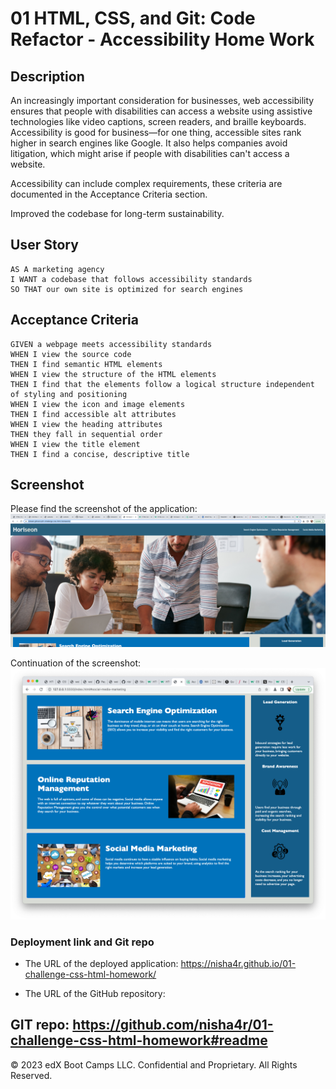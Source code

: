 # 01 HTML, CSS, and Git: Code Refactor - Accessibility Home Work

## Description
An increasingly important consideration for businesses, web accessibility ensures that people with disabilities can access a website using assistive technologies like video captions, screen readers, and braille keyboards. Accessibility is good for business—for one thing, accessible sites rank higher in search engines like Google. It also helps companies avoid litigation, which might arise if people with disabilities can't access a website.

Accessibility can include complex requirements, these criteria are documented in the Acceptance Criteria section.

Improved the codebase for long-term sustainability. 

## User Story

```
AS A marketing agency
I WANT a codebase that follows accessibility standards
SO THAT our own site is optimized for search engines
```

## Acceptance Criteria

```
GIVEN a webpage meets accessibility standards
WHEN I view the source code
THEN I find semantic HTML elements
WHEN I view the structure of the HTML elements
THEN I find that the elements follow a logical structure independent of styling and positioning
WHEN I view the icon and image elements
THEN I find accessible alt attributes
WHEN I view the heading attributes
THEN they fall in sequential order
WHEN I view the title element
THEN I find a concise, descriptive title
```

## Screenshot

Please find the screenshot of the application:
![The Horiseon webpage includes a navigation bar, a header image](./assets/images/01-html-css-git-homework-completed.png)

Continuation of the screenshot:
![cards with text and images at the bottom of the page.](./assets/images/01-hmtl-css-homework2.png)

### Deployment link and Git repo 

* The URL of the deployed application: https://nisha4r.github.io/01-challenge-css-html-homework/

* The URL of the GitHub repository: 

GIT repo: https://github.com/nisha4r/01-challenge-css-html-homework#readme
---
© 2023 edX Boot Camps LLC. Confidential and Proprietary. All Rights Reserved.
